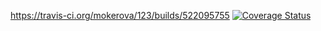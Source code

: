 https://travis-ci.org/mokerova/123/builds/522095755
[![Coverage Status](https://coveralls.io/repos/github/mokerova/123/badge.svg?branch=master)](https://coveralls.io/github/mokerova/123?branch=master)
